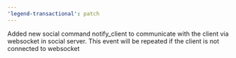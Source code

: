 ```yaml
---
'legend-transactional': patch
---
```


Added new social command notify_client to communicate with the client via websocket in social server.
This event will be repeated if the client is not connected to websocket